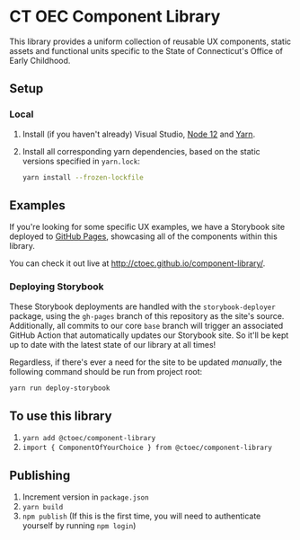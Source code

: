 # CT OEC Component Library
This library provides a uniform collection of reusable UX components, static assets and functional units specific to the State of Connecticut's Office of Early Childhood.

## Setup

### Local
1. Install (if you haven't already) Visual Studio, [Node 12](https://nodejs.org/en/download/) and [Yarn](https://yarnpkg.com/lang/en/docs/install/).

1. Install all corresponding yarn dependencies, based on the static versions specified in `yarn.lock`:
    ```.sh
    yarn install --frozen-lockfile
    ```

## Examples
If you're looking for some specific UX examples, we have a Storybook site deployed to [GitHub Pages](https://pages.github.com/), showcasing all of the components within this library.  

You can check it out live at http://ctoec.github.io/component-library/.

### Deploying Storybook
These Storybook deployments are handled with the `storybook-deployer` package, using the `gh-pages` branch of this repository as the site's source.  Additionally, all commits to our core `base` branch will trigger an associated GitHub Action that automatically updates our Storybook site.  So it'll be kept up to date with the latest state of our library at all times!

Regardless, if there's ever a need for the site to be updated *manually*, the following command should be run from project root:
```.sh
yarn run deploy-storybook
```

## To use this library

1. `yarn add @ctoec/component-library`
1. `import { ComponentOfYourChoice } from @ctoec/component-library`

## Publishing

1. Increment version in `package.json`
1. `yarn build`
2. `npm publish` (If this is the first time, you will need to authenticate yourself by running `npm login`)
